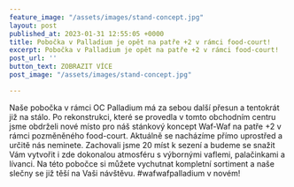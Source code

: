 ```yaml
---
feature_image: "/assets/images/stand-concept.jpg"
layout: post
published_at: 2023-01-31 12:55:05 +0000
title: Pobočka v Palladium je opět na patře +2 v rámci food-court!
excerpt: Pobočka v Palladium je opět na patře +2 v rámci food-court!
post_url: ''
button_text: ZOBRAZIT VÍCE
post_image: "/assets/images/stand-concept.jpg"

---
```

Naše pobočka v rámci OC Palladium má za sebou další přesun a tentokrát již na stálo. Po rekonstrukci, které se provedla v tomto obchodním centru jsme obdrželi nové místo pro náš stánkový koncept Waf-Waf na patře +2 v rámci pozměněného food-court. Aktuálně se nacházíme přímo uprostřed a určitě nás neminete. Zachovali jsme 20 míst k sezení a budeme se snažit Vám vytvořit i zde dokonalou atmosféru s výbornými vaflemi, palačinkami a lívanci. Na této pobočce si můžete vychutnat kompletní sortiment a naše slečny se již těší na Vaši návštěvu. #wafwafpalladium v novém!